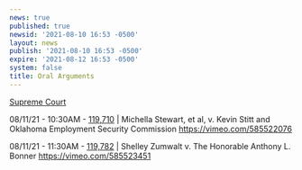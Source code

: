 ```yaml
---
news: true
published: true
newsid: '2021-08-10 16:53 -0500'
layout: news
publish: '2021-08-10 16:53 -0500'
expire: '2021-08-12 16:53 -0500'
system: false
title: Oral Arguments
---
```

<u>Supreme Court</u>  

08/11/21 - 10:30AM - [119,710](http://www.oscn.net/dockets/GetCaseInformation.aspx?db=appellate&number=119710) | Michella Stewart, et al, v. Kevin Stitt and Oklahoma Employment Security Commission https://vimeo.com/585522076

08/11/21 - 11:30AM - [119,782](http://www.oscn.net/dockets/GetCaseInformation.aspx?db=appellate&number=119782) | Shelley Zumwalt v. The Honorable Anthony L. Bonner https://vimeo.com/585523451 